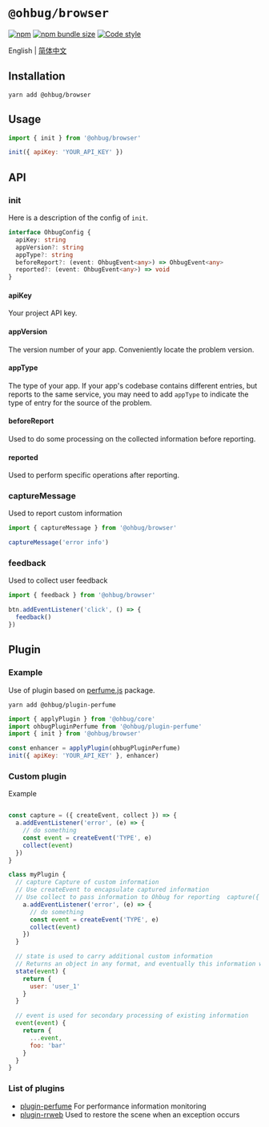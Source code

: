 # `@ohbug/browser`

[![npm](https://img.shields.io/npm/v/@ohbug/browser.svg?style=flat-square)](https://www.npmjs.com/package/@ohbug/browser)
[![npm bundle size](https://img.shields.io/bundlephobia/min/@ohbug/browser?style=flat-square)](https://bundlephobia.com/result?p=@ohbug/browser)
[![Code style](https://img.shields.io/badge/code_style-prettier-ff69b4.svg?style=flat-square)](https://github.com/prettier/prettier)

English | [简体中文](./README-zh_CN.md)

## Installation

```
yarn add @ohbug/browser
```

## Usage

```javascript
import { init } from '@ohbug/browser'

init({ apiKey: 'YOUR_API_KEY' })
```

## API

### init

Here is a description of the config of `init`.

```typescript
interface OhbugConfig {
  apiKey: string
  appVersion?: string
  appType?: string
  beforeReport?: (event: OhbugEvent<any>) => OhbugEvent<any>
  reported?: (event: OhbugEvent<any>) => void
}
```

#### apiKey

Your project API key.

#### appVersion

The version number of your app. Conveniently locate the problem version.

#### appType

The type of your app. If your app's codebase contains different entries, but reports to the same service, you may need to add `appType` to indicate the type of entry for the source of the problem.

#### beforeReport

Used to do some processing on the collected information before reporting.

#### reported

Used to perform specific operations after reporting.

### captureMessage

Used to report custom information

```javascript
import { captureMessage } from '@ohbug/browser'

captureMessage('error info')
```

### feedback

Used to collect user feedback

```javascript
import { feedback } from '@ohbug/browser'

btn.addEventListener('click', () => {
  feedback()
})
```

## Plugin

### Example

Use of plugin based on [perfume.js](https://github.com/Zizzamia/perfume.js) package.

```
yarn add @ohbug/plugin-perfume
```

```javascript
import { applyPlugin } from '@ohbug/core'
import ohbugPluginPerfume from '@ohbug/plugin-perfume'
import { init } from '@ohbug/browser'

const enhancer = applyPlugin(ohbugPluginPerfume)
init({ apiKey: 'YOUR_API_KEY' }, enhancer)
```

### Custom plugin

Example

```javascript

const capture = ({ createEvent, collect }) => {
  a.addEventListener('error', (e) => {
    // do something
    const event = createEvent('TYPE', e)
    collect(event)
  })
}

class myPlugin {
  // capture Capture of custom information
  // Use createEvent to encapsulate captured information
  // Use collect to pass information to Ohbug for reporting  capture({ createEvent, collect }) {
    a.addEventListener('error', (e) => {
      // do something
      const event = createEvent('TYPE', e)
      collect(event)
    })
  }

  // state is used to carry additional custom information
  // Returns an object in any format, and eventually this information will appear in event.state
  state(event) {
    return {
      user: 'user_1'
    }
  }

  // event is used for secondary processing of existing information
  event(event) {
    return {
      ...event,
      foo: 'bar'
    }
  }
}
```

### List of plugins

- [plugin-perfume](https://github.com/ohbug-org/ohbug/tree/master/packages/plugin-perfume) For performance information monitoring
- [plugin-rrweb](https://github.com/ohbug-org/ohbug/tree/master/packages/plugin-rrweb) Used to restore the scene when an exception occurs
